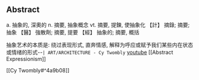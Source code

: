 ## Abstract
a. 抽象的, 深奧的
n. 摘要, 抽象概念
vt. 摘要, 提鍊, 使抽象化
【計】 摘錄; 摘要; 抽象
【醫】 強散劑; 摘要, 提要
【經】 抽象的; 摘要, 概括


抽象艺术的本质是: 绕过表现形式, 直奔情感, 解释为呼应或赋予我们某些内在状态或情绪的形式--`| ART/ARCHITECTURE - Cy Twombly` [youtube](https://youtu.be/E56P55i3HHQ?t=32)
[[Abstract Expressionism]]

[[Cy Twombly#^4a9b08]]

